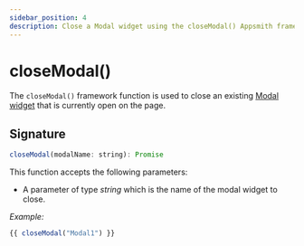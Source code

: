 ```yaml
---
sidebar_position: 4
description: Close a Modal widget using the closeModal() Appsmith framework function.
---
```


# closeModal()

The `closeModal()` framework function is used to close an existing [Modal widget](/reference/widgets/modal) that is currently open on the page.

## Signature

```javascript
closeModal(modalName: string): Promise
```
This function accepts the following parameters:
* A parameter of type _string_ which is the name of the modal widget to close.

_Example:_

```javascript
{{ closeModal("Modal1") }}
```